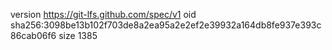 version https://git-lfs.github.com/spec/v1
oid sha256:3098be13b102f703de8a2ea95a2e2ef2e39932a164db8fe937e393c86cab06f6
size 1385
